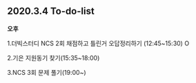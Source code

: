 ## 2020.3.4 To-do-list

**오후**

1.더빅스터디 NCS 2회 채점하고 틀린거 오답정리하기 (12:45~15:30) O

2.기은 지원동기 찾기(15:35~18:00)

3.NCS 3회 문제 풀기(19:00~)